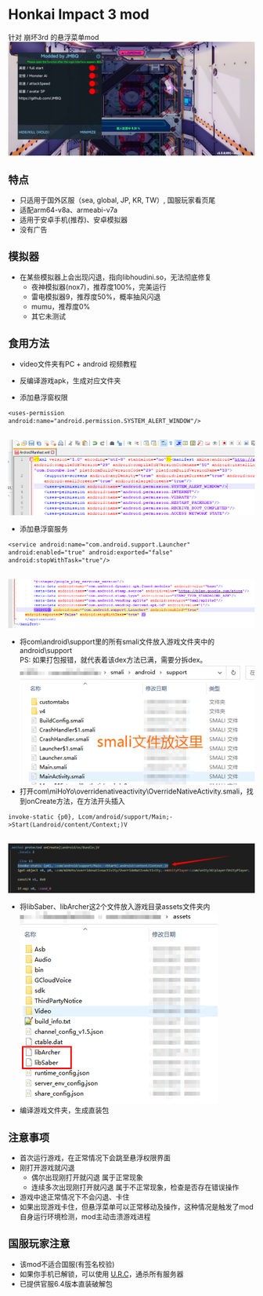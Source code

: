 # Honkai Impact 3 mod

针对 崩坏3rd 的悬浮菜单mod
<br>![image](img/06.jpg)</br>
   
## 特点
* 只适用于国外区服（sea, global, JP, KR, TW）, 国服玩家看页尾
* 适配arm64-v8a、armeabi-v7a
* 适用于安卓手机(推荐)、安卓模拟器
* 没有广告
  
## 模拟器
* 在某些模拟器上会出现闪退，指向libhoudini.so，无法彻底修复
  * 夜神模拟器(nox7)，推荐度100%，完美运行
  * 雷电模拟器9，推荐度50%，概率抽风闪退
  * mumu，推荐度0%
  * 其它未测试
  
## 食用方法
  
* video文件夹有PC + android 视频教程

* 反编译游戏apk，生成对应文件夹
* 添加悬浮窗权限
```
<uses-permission android:name="android.permission.SYSTEM_ALERT_WINDOW"/>
```
<br>![image](img/01.png)</br>
* 添加悬浮窗服务	
```
<service android:name="com.android.support.Launcher" android:enabled="true" android:exported="false" android:stopWithTask="true"/>
```
<br>![image](img/02.png)</br>
* 将com\android\support里的所有smali文件放入游戏文件夹中的android\support  
PS: 如果打包报错，就代表着该dex方法已满，需要分拆dex。
<br>![image](img/03.png)</br>
* 打开com\miHoYo\overridenativeactivity\OverrideNativeActivity.smali，找到onCreate方法，在方法开头插入
```
invoke-static {p0}, Lcom/android/support/Main;->Start(Landroid/content/Context;)V
```
<br>![image](img/04.png)</br>
* 将libSaber、libArcher这2个文件放入游戏目录assets文件夹内
<br>![image](img/05.png)</br>
* 编译游戏文件夹，生成直装包


## 注意事项
* 首次运行游戏，在正常情况下会跳至悬浮权限界面
* 刚打开游戏就闪退
  * 偶尔出现刚打开就闪退 属于正常现象
  * 连续多次出现刚打开就闪退 属于不正常现象，检查是否存在错误操作
* 游戏中途正常情况下不会闪退、卡住
* 如果出现游戏卡住，但悬浮菜单可以正常移动及操作，这种情况是触发了mod自身运行环境检测，mod主动击溃游戏进程

## 国服玩家注意
* 该mod不适合国服(有签名校验)
* 如果你手机已解锁，可以使用 [U.R.C](https://github.com/JMBQ/URC)，通杀所有服务器
* 已提供官服6.4版本直装破解包
